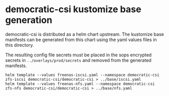 # democratic-csi kustomize base generation

democratic-csi is distributed as a helm chart upstream. The kustomize base manifests can be generated from this chart using the yaml values files in this directory.

The resulting config file secrets must be placed in the sops encrypted secrets in `../overlays/prod/secrets` and removed from the generated manifests.

```
helm template --values freenas-iscsi.yaml --namespace democratic-csi zfs-iscsi democratic-csi/democratic-csi > ../base/iscsi.yaml
helm template --values freenas-nfs.yaml --namespace democratic-csi zfs-nfs democratic-csi/democratic-csi > ../base/nfs.yaml
```